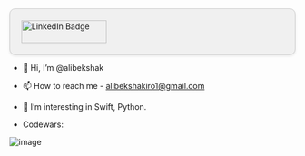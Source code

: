 <div id="badges" style="text-align: left; padding: 20px; border: 1px solid #ccc; background-color: #f0f0f0; border-radius: 10px; box-shadow: 0 2px 4px rgba(0, 0, 0, 0.1);">
  <div style="display: flex; align-items: center;">
    <a href="https://www.linkedin.com/in/alibekshakirov/">
      <img src="https://img.shields.io/badge/LinkedIn-blue?style=for-the-badge&logo=linkedin&logoColor=white" alt="LinkedIn Badge" style="margin-right: 10px; width: 150px; height: 40px;">
    </a>
  </div>
</div>


- 👋 Hi, I’m @alibekshak
- 📫 How to reach me - alibekshakiro1@gmail.com
- 👀 I’m interesting in Swift, Python.


- Codewars:

![image](https://github.com/alibekshak/alibekshak/assets/120570958/82f94465-368f-4b17-9964-a4381d658308)

